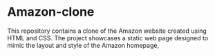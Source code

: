 # Amazon-clone
This repository contains a clone of the Amazon website created using HTML and CSS. The project showcases a static web page designed to mimic the layout and style of the Amazon homepage, 
